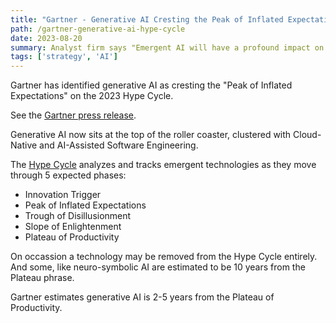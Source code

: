 ```yaml
---
title: "Gartner - Generative AI Cresting the Peak of Inflated Expectations"
path: /gartner-generative-ai-hype-cycle
date: 2023-08-20
summary: Analyst firm says "Emergent AI will have a profound impact on business and society"
tags: ['strategy', 'AI']
---
```


Gartner has identified <strog>generative AI</strong> as cresting the "Peak of Inflated Expectations" on the 2023 Hype Cycle. 

See the <a href="https://www.gartner.com/en/newsroom/press-releases/2023-08-16-gartner-places-generative-ai-on-the-peak-of-inflated-expectations-on-the-2023-hype-cycle-for-emerging-technologies" target="blank">Gartner press release</a>.

Generative AI now sits at the top of the roller coaster, clustered with Cloud-Native and AI-Assisted Software Engineering.

The <a href="https://www.gartner.com/en/research/methodologies/gartner-hype-cycle" target="blank">Hype Cycle</a> analyzes and tracks emergent technologies as they move through 5 expected phases: 
* Innovation Trigger
* Peak of Inflated Expectations
* Trough of Disillusionment
* Slope of Enlightenment
* Plateau of Productivity

On occassion a technology may be removed from the Hype Cycle entirely. And some, like neuro-symbolic AI are estimated to be 10 years from the Plateau phrase. 

Gartner estimates generative AI is 2-5 years from the Plateau of Productivity.

